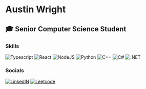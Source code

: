 # Austin Wright

## 🎓 Senior Computer Science Student  


### Skills  
![Typescript](https://img.shields.io/badge/TypeScript-007ACC?style=for-the-badge&logo=typescript&logoColor=white)
![React](https://img.shields.io/badge/React-20232A?style=for-the-badge&logo=react&logoColor=61DAFB)
![NodeJS](https://img.shields.io/badge/Node.js-43853D?style=for-the-badge&logo=node.js&logoColor=white)
![Python](https://img.shields.io/badge/Python-14354C?style=for-the-badge&logo=python&logoColor=white)
![C++](https://img.shields.io/badge/C%2B%2B-00599C?style=for-the-badge&logo=c%2B%2B&logoColor=white)
![C#](https://img.shields.io/badge/C%23-239120?style=for-the-badge&logo=c-sharp&logoColor=white)
![.NET](https://img.shields.io/badge/.NET-000000?style=for-the-badge&logo=.net&logoColor=white)

### Socials
[![LinkedIN](https://img.shields.io/badge/LinkedIn-0077B5?style=for-the-badge&logo=linkedin&logoColor=white)](https://www.linkedin.com/in/austin-wright10/)
[![Leetcode](https://img.shields.io/badge/-LeetCode-000000?style=for-the-badge&logo=LeetCode&logoColor=white)](https://leetcode.com/u/austinwright10/)
